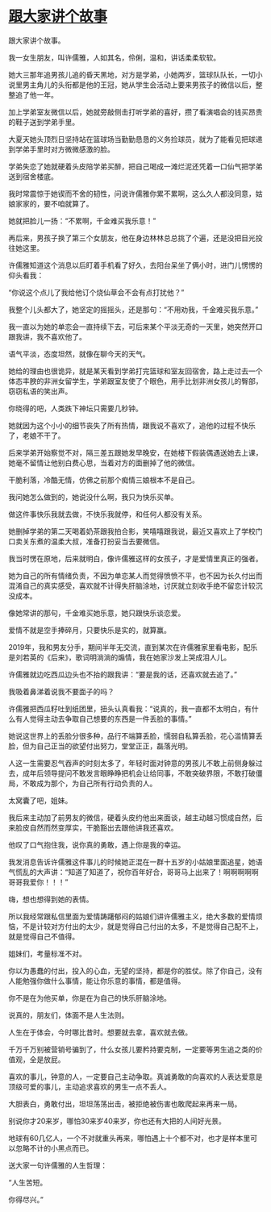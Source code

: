 # [跟大家讲个故事](https://github.com/miss-shiyi/miss-shiyi/issues/8)

跟大家讲个故事。

我一女生朋友，叫许儒雅，人如其名，伶俐，温和，讲话柔柔软软。

她大三那年追男孩儿追的昏天黑地，对方是学弟，小她两岁，篮球队队长，一切小说里男主角儿的头衔都是他的王冠，她从学生会活动上要来男孩子的微信以后，整整追了他一年。

加上学弟室友微信以后，她就旁敲侧击打听学弟的喜好，攒了看演唱会的钱买昂贵的鞋子送到学弟手里。

大夏天她头顶烈日坚持站在篮球场当勤勤恳恳的义务捡球员，就为了能看见把球递到学弟手里时对方微微感激的脸。

学弟失恋了她就硬着头皮陪学弟买醉，把自己喝成一滩烂泥还凭着一口仙气把学弟送到宿舍楼底。

我时常震惊于她锲而不舍的韧性，问说许儒雅你累不累啊，这么久人都没同意，姑娘家家的，要不咱就算了。

她就把脸儿一扬：“不累啊，千金难买我乐意！”

再后来，男孩子换了第三个女朋友，他在身边林林总总挑了个遍，还是没把目光投往她这里。

许儒雅知道这个消息以后盯着手机看了好久，去阳台呆坐了俩小时，进门儿愣愣的仰头看我：

“你说这个点儿了我给他订个烧仙草会不会有点打扰他？”

我整个儿头都大了，她坚定的摇摇头，还是那句：“不用劝我，千金难买我乐意。”

我一直以为她的单恋会一直持续下去，可后来某个平淡无奇的一天里，她突然开口跟我讲，我不喜欢他了。

语气平淡，态度坦然，就像在聊今天的天气。

她给的理由也很诡异，就是某天看到学弟打完篮球和室友回宿舍，路上走过去一个体态丰腴的非洲女留学生，学弟跟室友使了个眼色，用手比划非洲女孩儿的臀部，窃窃私语的笑出声。

你晓得的吧，人类跌下神坛只需要几秒钟。

她就因为这个小小的细节丧失了所有热情，跟我说不喜欢了，追他的过程不快乐了，老娘不干了。

后来学弟开始察觉不对，隔三差五跟她发早晚安，在她楼下假装偶遇送她去上课，她毫不留情让他别白费心思，当着对方的面删掉了他的微信。

干脆利落，冷酷无情，仿佛之前那个痴情三娘根本不是自己。

我问她怎么做到的，她说没什么啊，我只为快乐买单。

做这件事快乐我就去做，不快乐我就停，和任何人都没有关系。

她删掉学弟的第二天喝着奶茶跟我拍合影，笑嘻嘻跟我说，最近又喜欢上了学校门口卖关东煮的温柔大叔，准备打扮妥当去要微信。

我当时愣在原地，后来就明白，像许儒雅这样的女孩子，才是爱情里真正的强者。

她为自己的所有情绪负责，不因为单恋某人而觉得愤愤不平，也不因为长久付出而混淆自己的真实感受，喜欢就不计得失肝脑涂地，讨厌就立刻收手绝不留恋计较沉没成本。

像她常讲的那句，千金难买她乐意，她只跟快乐谈恋爱。

爱情不就是空手捧碎月，只要快乐是实的，就算赢。

2019年，我和男友分手，期间半年无交流，直到某次在许儒雅家里看电影，配乐是刘若英的《后来》，歌词明淌淌的煽情，我在她家沙发上哭成泪人儿。

许儒雅就边吃西瓜边头也不抬的跟我讲：“要是我的话，还喜欢就去追了。”

我吸着鼻涕着说我不要面子的吗？

许儒雅把西瓜籽吐到纸团里，扭头认真看我：“说真的，我一直都不太明白，有什么有人觉得主动去争取自己想要的东西是一件丢脸的事情。”

她说这世界上的丢脸分很多种，品行不端算丢脸，懦弱自私算丢脸，花心滥情算丢脸，但为自己正当的欲望付出努力，堂堂正正，磊落光明。

人这一生需要忍气吞声的时刻太多了，年轻时面对钟意的男孩儿不敢上前侧身躲过去，成年后领导提问不敢发言眼睁睁把机会让给同事，不敢突破界限，不敢打破僵局，不敢成为那个，为自己所有行动负责的人。

太窝囊了吧，姐妹。

我后来主动加了前男友的微信，硬着头皮约他出来面谈，越主动越习惯成自然，后来脸皮自然而然变厚实，干脆豁出去跟他讲我还喜欢。

他叹了口气抱住我，说你真的勇敢，遇上你是我的幸运。

我发消息告诉许儒雅这件事儿的时候她正混在一群十五岁的小姑娘里面追星，她语气慌乱的大声讲：“知道了知道了，祝你百年好合，哥哥马上出来了！啊啊啊啊啊哥哥我爱你！！！”

嗨，想也想得到她的表情。

所以我经常跟私信里面为爱情踌躇郁闷的姑娘们讲许儒雅主义，绝大多数的爱情烦恼，不是计较对方付出的太少，就是觉得自己付出的太多，不是觉得自己配不上，就是觉得自己不值得。

姐妹们，考量标准不对。

你以为愚蠢的付出，投入的心血，无望的坚持，都是你的胜仗。除了你自己，没有人能勉强你做什么事情，能让你乐意的事情，都是值得。

你不是在为他买单，你是在为自己的快乐肝脑涂地。

说真的，朋友们，体面不是人生法则。

人生在于体会，今时哪比昔时。想要就去拿，喜欢就去做。

千万千万别被营销号骗到了，什么女孩儿要矜持要克制，一定要等男生追之类的价值观，全是放屁。

喜欢的事儿，钟意的人，一定要自己主动争取。真诚勇敢的向喜欢的人表达爱意是顶级可爱的事儿，主动追求喜欢的男生一点不丢人。

大胆表白，勇敢付出，坦坦荡荡出击，被拒绝被伤害也敢爬起来再来一局。

别说你才20来岁，哪怕30来岁40来岁，你也还有大把的人间好光景。

地球有60几亿人，一个不对就重头再来，哪怕遇上十个都不对，也才是样本里可以忽略不计的小黑点而已。

送大家一句许儒雅的人生哲理：

“人生苦短。

你得尽兴。”
